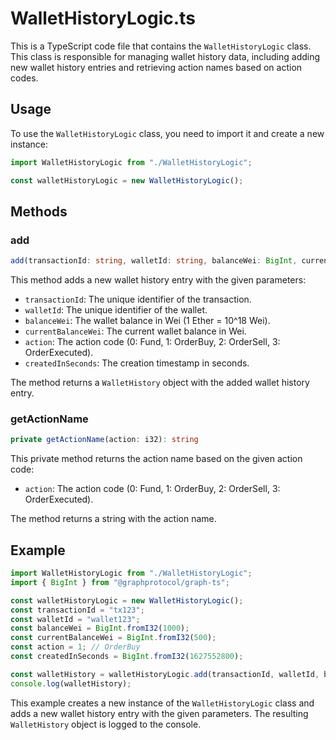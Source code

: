 # WalletHistoryLogic.ts

This is a TypeScript code file that contains the `WalletHistoryLogic` class. This class is responsible for managing wallet history data, including adding new wallet history entries and retrieving action names based on action codes.

## Usage

To use the `WalletHistoryLogic` class, you need to import it and create a new instance:

```typescript
import WalletHistoryLogic from "./WalletHistoryLogic";

const walletHistoryLogic = new WalletHistoryLogic();
```

## Methods

### add

```typescript
add(transactionId: string, walletId: string, balanceWei: BigInt, currentBalanceWei: BigInt, action: i32, createdInSeconds: BigInt): WalletHistory
```

This method adds a new wallet history entry with the given parameters:

- `transactionId`: The unique identifier of the transaction.
- `walletId`: The unique identifier of the wallet.
- `balanceWei`: The wallet balance in Wei (1 Ether = 10^18 Wei).
- `currentBalanceWei`: The current wallet balance in Wei.
- `action`: The action code (0: Fund, 1: OrderBuy, 2: OrderSell, 3: OrderExecuted).
- `createdInSeconds`: The creation timestamp in seconds.

The method returns a `WalletHistory` object with the added wallet history entry.

### getActionName

```typescript
private getActionName(action: i32): string
```

This private method returns the action name based on the given action code:

- `action`: The action code (0: Fund, 1: OrderBuy, 2: OrderSell, 3: OrderExecuted).

The method returns a string with the action name.

## Example

```typescript
import WalletHistoryLogic from "./WalletHistoryLogic";
import { BigInt } from "@graphprotocol/graph-ts";

const walletHistoryLogic = new WalletHistoryLogic();
const transactionId = "tx123";
const walletId = "wallet123";
const balanceWei = BigInt.fromI32(1000);
const currentBalanceWei = BigInt.fromI32(500);
const action = 1; // OrderBuy
const createdInSeconds = BigInt.fromI32(1627552800);

const walletHistory = walletHistoryLogic.add(transactionId, walletId, balanceWei, currentBalanceWei, action, createdInSeconds);
console.log(walletHistory);
```

This example creates a new instance of the `WalletHistoryLogic` class and adds a new wallet history entry with the given parameters. The resulting `WalletHistory` object is logged to the console.
